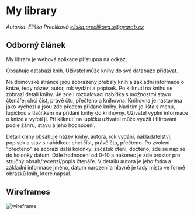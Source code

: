 # My library 

*Autorka: Eliška Preclíková <eliska.preclikova.s@gyarab.cz>*

## Odborný článek
My library je webová aplikace přístupná na odkaz. 

Obsahuje databázi knih. Uživatel může knihy do své databáze přidávat. 

Na domovské stránce jsou zobrazeny přebaly knih a základní informace o knize, tedy název, autor, rok vydání a popisek. Po kliknutí na knihu se zobrazí detail knihy. Je zde i rozbalovací nabídka s možnostmi stavu čtenáře: chci číst, právě čtu, přečteno a knihovna. Knihovna je nastavena jako výchozí a jsou zde předem přidané knihy. 
Nad tím je lišta s menu, lupičkou a tlačítkem na přidání knihy do knihovny. Uživatel vyplní informace o knize a vyfotí ji. Při kliknutí na lupičku uživatel může využít i filtrování podle žánru, stavu a jeho hodnocení. 

Detail knihy obsahuje název knihy, autora, rok vydání, nakladatelství, popisek a stav s nabídkou: chci číst, právě čtu, přečteno. Po zvolení “přečteno” se zobrazí další kolonky: začátek čtení, dočteno, zde se napíše do kolonky datum. Dále hodnocení od 0-10 a nakonec je zde prostor pro stručný obsah/recenzi/popis čtenáře. 
V detailu autora je jeho fotka a základní informace jméno, datum narození a hlavně je tady místo ve formě obrázků knih, které napsal. 


## Wireframes
![wireframe](https://github.com/user-attachments/assets/9d1772dd-4891-468d-8357-3d03aed5e056)



